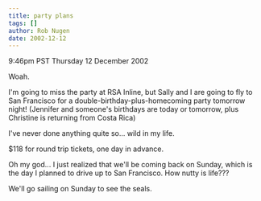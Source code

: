 ```yaml
---
title: party plans
tags: []
author: Rob Nugen
date: 2002-12-12
---
```


<p class=date>9:46pm PST Thursday 12 December 2002</p>

<p>Woah.</p>

<p>I'm going to miss the party at RSA Inline, but Sally and I are
going to fly to San Francisco for a double-birthday-plus-homecoming
party tomorrow night!  (Jennifer and someone's birthdays are today or
tomorrow, plus Christine is returning from Costa Rica)</p>

<p>I've never done anything quite so... wild in my life.</p>

<p>$118 for round trip tickets, one day in advance.</p>

<p>Oh my god... I just realized that we'll be coming back on Sunday,
which is the day I planned to drive up to San Francisco.  How nutty is
life???</p>

<p>We'll go sailing on Sunday to see the seals.</p>
